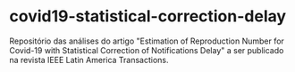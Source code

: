 # covid19-statistical-correction-delay
Repositório das análises do artigo "Estimation of Reproduction Number for Covid-19 with Statistical Correction of Notifications Delay" a ser publicado na revista IEEE Latin America Transactions.
